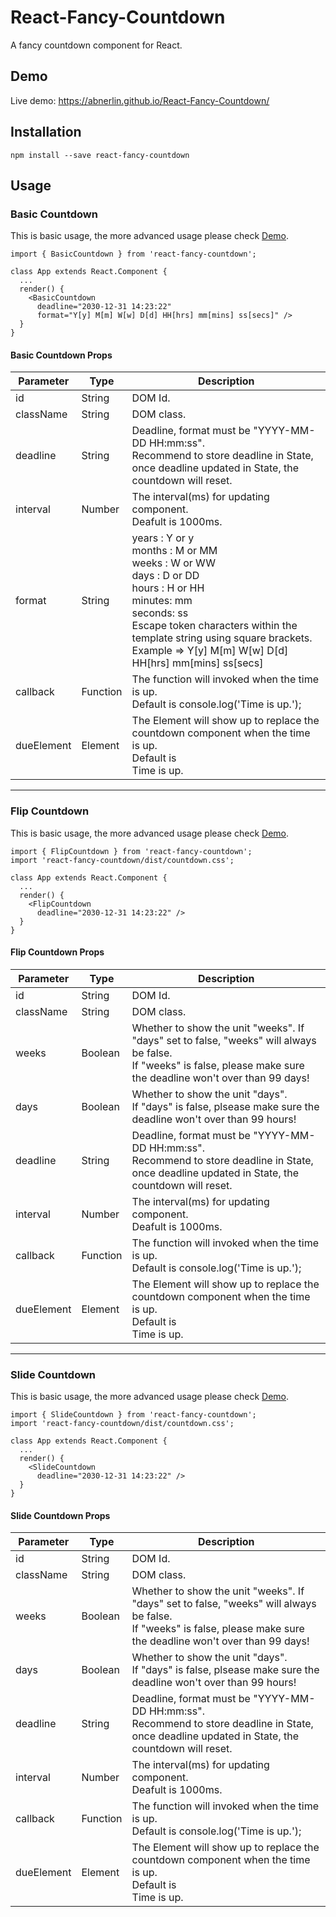 # React-Fancy-Countdown
A fancy countdown component for React.

## Demo
Live demo: https://abnerlin.github.io/React-Fancy-Countdown/

## Installation
`
npm install --save react-fancy-countdown
`

## Usage 
### Basic Countdown 
This is basic usage, the more advanced usage please check [Demo](https://abnerlin.github.io/React-Fancy-Countdown/).
```
import { BasicCountdown } from 'react-fancy-countdown';
 
class App extends React.Component {
  ...
  render() {
    <BasicCountdown
      deadline="2030-12-31 14:23:22"
      format="Y[y] M[m] W[w] D[d] HH[hrs] mm[mins] ss[secs]" />
  }
}
```

#### Basic Countdown Props
Parameter|Type|Description
---------|----|-----------
id|String|DOM Id.
className|String|DOM class.
deadline|String|Deadline, format must be "YYYY-MM-DD HH:mm:ss".<br />Recommend to store deadline in State, once deadline updated in State, the countdown will reset.
interval|Number|The interval(ms) for updating component.<br />Deafult is 1000ms.
format|String|years : Y or y <br />months : M or MM <br />weeks : W or WW <br />days : D or DD <br />hours : H or HH <br />minutes: mm <br />seconds: ss <br />Escape token characters within the template string using square brackets. <br />Example => Y[y] M[m] W[w] D[d] HH[hrs] mm[mins] ss[secs]
callback|Function|The function will invoked when the time is up. <br />Default is console.log('Time is up.');
dueElement|Element|The Element will show up to replace the countdown component when the time is up. <br />Default is <div> Time is up. </div>

---

### Flip Countdown
This is basic usage, the more advanced usage please check [Demo](https://abnerlin.github.io/React-Fancy-Countdown/).
```
import { FlipCountdown } from 'react-fancy-countdown';
import 'react-fancy-countdown/dist/countdown.css';
 
class App extends React.Component {
  ...
  render() {
    <FlipCountdown
      deadline="2030-12-31 14:23:22" />
  }
}
```

#### Flip Countdown Props
Parameter|Type|Description
---------|----|-----------
id|String|DOM Id.
className|String|DOM class.
weeks|Boolean|Whether to show the unit "weeks". If "days" set to false, "weeks" will always be false. <br />If "weeks" is false, please make sure the deadline won't over than 99 days!
days|Boolean|Whether to show the unit "days". <br />If "days" is false, plsease make sure the deadline won't over than 99 hours!
deadline|String|Deadline, format must be "YYYY-MM-DD HH:mm:ss".<br />Recommend to store deadline in State, once deadline updated in State, the countdown will reset.
interval|Number|The interval(ms) for updating component.<br />Deafult is 1000ms.
callback|Function|The function will invoked when the time is up. <br />Default is console.log('Time is up.');
dueElement|Element|The Element will show up to replace the countdown component when the time is up. <br />Default is <div> Time is up. </div>

---

### Slide Countdown
This is basic usage, the more advanced usage please check [Demo](https://abnerlin.github.io/React-Fancy-Countdown/).
```
import { SlideCountdown } from 'react-fancy-countdown';
import 'react-fancy-countdown/dist/countdown.css';

class App extends React.Component {
  ...
  render() {
    <SlideCountdown
      deadline="2030-12-31 14:23:22" />
  }
}
```

#### Slide Countdown Props
Parameter|Type|Description
---------|----|-----------
id|String|DOM Id.
className|String|DOM class.
weeks|Boolean|Whether to show the unit "weeks". If "days" set to false, "weeks" will always be false. <br />If "weeks" is false, please make sure the deadline won't over than 99 days!
days|Boolean|Whether to show the unit "days". <br />If "days" is false, plsease make sure the deadline won't over than 99 hours!
deadline|String|Deadline, format must be "YYYY-MM-DD HH:mm:ss".<br />Recommend to store deadline in State, once deadline updated in State, the countdown will reset.
interval|Number|The interval(ms) for updating component.<br />Deafult is 1000ms.
callback|Function|The function will invoked when the time is up. <br />Default is console.log('Time is up.');
dueElement|Element|The Element will show up to replace the countdown component when the time is up. <br />Default is <div> Time is up. </div>
